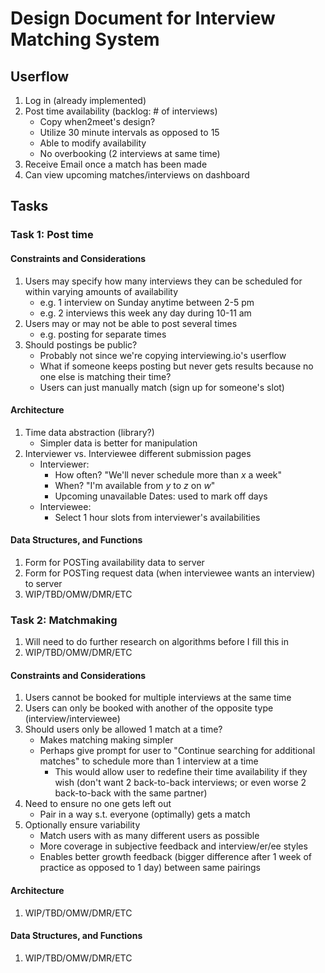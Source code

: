 Design Document for Interview Matching System
=============================================

## Userflow
1. Log in (already implemented)
2. Post time availability (backlog: # of interviews)
   - Copy when2meet's design?
   - Utilize 30 minute intervals as opposed to 15
   - Able to modify availability
   - No overbooking (2 interviews at same time)
3. Receive Email once a match has been made
4. Can view upcoming matches/interviews on dashboard

## Tasks

### Task 1: Post time

#### Constraints and Considerations
1. Users may specify how many interviews they can be scheduled for within varying amounts of availability
   - e.g. 1 interview on Sunday anytime between 2-5 pm
   - e.g. 2 interviews this week any day during 10-11 am
2. Users may or may not be able to post several times
   - e.g. posting for separate times
3. Should postings be public?
   - Probably not since we're copying interviewing.io's userflow
   - What if someone keeps posting but never gets results because no one else is matching their time?
   - Users can just manually match (sign up for someone's slot)

#### Architecture
1. Time data abstraction (library?)
   - Simpler data is better for manipulation
2. Interviewer vs. Interviewee different submission pages
   - Interviewer:
     - How often? "We'll never schedule more than _x_ a week"
     - When? "I'm available from _y_ to _z_ on _w_"
     - Upcoming unavailable Dates: used to mark off days
   - Interviewee:
     - Select 1 hour slots from interviewer's availabilities

#### Data Structures, and Functions
1. Form for POSTing availability data to server
2. Form for POSTing request data (when interviewee wants an interview) to server
3. WIP/TBD/OMW/DMR/ETC

### Task 2: Matchmaking
1. Will need to do further research on algorithms before I fill this in
2. WIP/TBD/OMW/DMR/ETC

#### Constraints and Considerations
1. Users cannot be booked for multiple interviews at the same time
2. Users can only be booked with another of the opposite type (interview/interviewee)
3. Should users only be allowed 1 match at a time?
   - Makes matching making simpler
   - Perhaps give prompt for user to "Continue searching for additional matches" to schedule more than 1 interview at a time
     - This would allow user to redefine their time availability if they wish (don't want 2 back-to-back interviews; or even worse 2 back-to-back with the same partner)
4. Need to ensure no one gets left out
   - Pair in a way s.t. everyone (optimally) gets a match
5. Optionally ensure variability
   - Match users with as many different users as possible
   - More coverage in subjective feedback and interview/er/ee styles
   - Enables better growth feedback (bigger difference after 1 week of practice as opposed to 1 day) between same pairings

#### Architecture
1. WIP/TBD/OMW/DMR/ETC
#### Data Structures, and Functions
1. WIP/TBD/OMW/DMR/ETC
